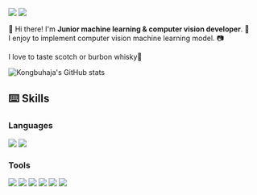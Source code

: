 <a href="https://find-knowledge.tistory.com/" target="_blank"><img src="https://img.shields.io/badge/Blog-000000?style=flat-square&logo=Tistory&logoColor=FFFFFF"/></a> <img src="https://img.shields.io/badge/pcar530@gmail.com-EF2D5E?style=flat-square&logo=Gmail&logoColor=FFFFFF"/>

👋 Hi there! I'm **Junior machine learning & computer vision developer**. 🤖  
I enjoy to implement computer vision machine learning model. 📷  

I love to taste scotch or burbon whisky🥃

![Kongbuhaja's GitHub stats](https://github-readme-stats.vercel.app/api?username=kongbuhaja&show_icons=true&theme=radical)
  
## ⌨️ Skills 
### Languages
<img src="https://img.shields.io/badge/Python-FECC00?stype=flat-square&logo=Python&logoColor=3776AB"/> <img src="https://img.shields.io/badge/C++-FF0000?stype=flat-square&logo=cplusplus&logoColor=00599C"/> 
  
### Tools
<img src="https://img.shields.io/badge/TensorFlow-40AEF0?stype=flat-square&logo=TensorFlow&logoColor=FF6F00"/> <img src="https://img.shields.io/badge/ROS-FECC00?stype=flat-square&logo=ROS&logoColor=22314E"/> <img src="https://img.shields.io/badge/CMake-AECC00?stype=flat-square&logo=cmake&logoColor=064F8C"/> <img src="https://img.shields.io/badge/Linux-4298B8?stype=flat-square&logo=Linux&logoColor=FCC624"/> <img src="https://img.shields.io/badge/Anaconda-DDE072?stype=flat-square&logo=Anaconda&logoColor=44A833"/> <img src="https://img.shields.io/badge/Docker-FF4F8B?stype=flat-square&logo=Docker&logoColor=2496ED"/> 
